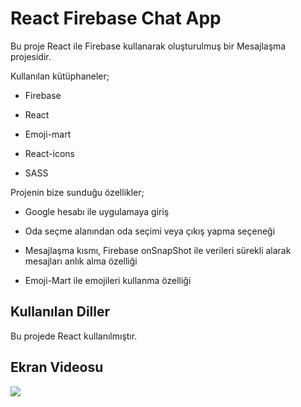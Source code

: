 <h1>React Firebase Chat App</h1>

Bu proje React ile Firebase kullanarak oluşturulmuş bir Mesajlaşma projesidir.

Kullanılan kütüphaneler;

- Firebase

- React

- Emoji-mart

- React-icons

- SASS

Projenin bize sunduğu özellikler;

- Google hesabı ile uygulamaya giriş

- Oda seçme alanından oda seçimi veya çıkış yapma seçeneği

- Mesajlaşma kısmı, Firebase onSnapShot ile verileri sürekli alarak mesajları anlık alma özelliği

- Emoji-Mart ile emojileri kullanma özelliği

<h2>Kullanılan Diller</h2>

Bu projede React kullanılmıştır.

<h2>Ekran Videosu</h2>

![](chat.gif)
